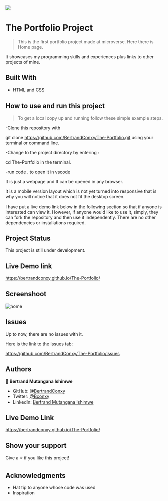 ![](https://img.shields.io/badge/Microverse-blueviolet)

# The Portfolio Project

>This is the first portfolio project made at microverse.
>Here there is Home page.

It showcases my programming skills and experiences plus links to other projects of mine.

## Built With

- HTML and CSS 

## How to use and run this project

>To get a local copy up and running follow these simple example steps.

-Clone this repository with

git clone https://github.com/BertrandConxy/The-Portfolio.git using your terminal or command line.

-Change to the project directory by entering :

cd The-Portfolio in the terminal.

-run code . to open it in vscode


It is just a webpage and It can be opened in any browser.

It is a mobile version layout which is not yet turned into responsive that is why you will notice that it does not fit the desktop screen.

I have put a live demo link below in the following section so that
if anyone is interested can view it. However, if anyone would like to use it, simply, they can fork the repository and then use it independently.
There are no other dependencies or installations required.

## Project Status
This project is still under development.
## Live Demo link
 https://bertrandconxy.github.io/The-Portfolio/

## Screenshoot


![home](https://user-images.githubusercontent.com/90222110/143865232-58e8eed4-aefb-4cac-a77c-5132257f42e4.jpg)

## Issues

Up to now, there are no issues with it.

Here is the link to the Issues tab:

https://github.com/BertrandConxy/The-Portfolio/issues

## Authors

👤 **Bertrand Mutangana Ishimwe**

- GitHub: [@BertrandConxy](https://github.com/BertrandConxy)
- Twitter: [@Bconxy](https://twitter.com/Bconxy)
- LinkedIn: [Bertrand Mutangana Ishimwe](https://www.linkedin.com/in/bertrand-mutangana-024905220/)


## Live Demo Link
https://bertrandconxy.github.io/The-Portfolio/


## Show your support

Give a ⭐️ if you like this project!

## Acknowledgments

- Hat tip to anyone whose code was used
- Inspiration

